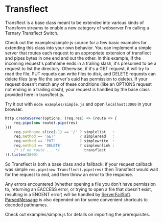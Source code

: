 # Transflect

Transflect is a base class meant to be extended into various kinds of Transform streams to enable a new category of webserver I'm calling a Ternary Transflect Switch.

Check out the examples/simple.js source for a few basic examples for extending this class into your own behavior. You can implement a simple server that routes each request to an appropriate extension of transflect and pipes bytes in one end and out the other. In this example, if the incoming request's pathname ends in a trailing slash, it's presumed to be a request to list the directory. Otherwise, if it's a GET request, it will try to read the file. PUT requets can write files to disk, and DELETE requests can delete files (any file the server's euid has permission to delete). If your request doesn't match any of these conditions (like an OPTIONS request not ending in a trailing slash), your request is handled by the base class provided here in transflect.js.

Try it out with `node examples/simple.js` and open `localhost:3000` in your browser.

```js
http.createServer(options, (req,res) => (route => {
    req.pipe(new route).pipe(res)
})(
    req.pathname.slice(-1) == '/' ? simplelist   :
    req.method == 'GET'           ? simpleread   :
    req.method == 'PUT'           ? simplewrite  :
    req.method == 'DELETE'        ? simpleunlink :
    /* if no route ... */           transflect
)).listen(3000)
```

So Transflect is both a base class and a fallback: if your request callback was simple `req.pipe(new Transflect).pipe(res)` then Transflect would wait for the request to end, and then throw an error to the response.

Any errors encountered (whether opening a file you don't have permission to, returning an EACCESS error, or trying to open a file that doesn't exist, resulting in a ENOENT error) will be handled by [ServerFailSoft](http://github.com/jazzyjackson/serverfailsoft/). [ParsedMessage](http://github.com/jazzyjackson/parsedmessage/) is also depended on for some convenient shortcuts to decoded pathnames.

Check out examples/simple.js for details on importing the prerequisites.
